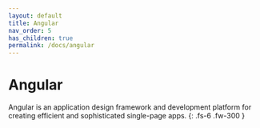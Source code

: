 ```yaml
---
layout: default
title: Angular
nav_order: 5
has_children: true
permalink: /docs/angular
---
```


# Angular

Angular is an application design framework and development platform for creating efficient and sophisticated single-page apps.
{: .fs-6 .fw-300 }


